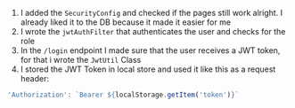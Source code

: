 1. I added the `SecurityConfig` and checked if the pages still work alright. I already liked it to the DB because it made it easier for me
2. I wrote the `jwtAuthFilter` that authenticates the user and checks for the role
3. In the `/login` endpoint I made sure that the user receives a JWT token, for that i wrote the `JwtUtil` Class
4. I stored the JWT Token in local store and used it like this as a request header: 
```js
'Authorization': `Bearer ${localStorage.getItem('token')}`
```
